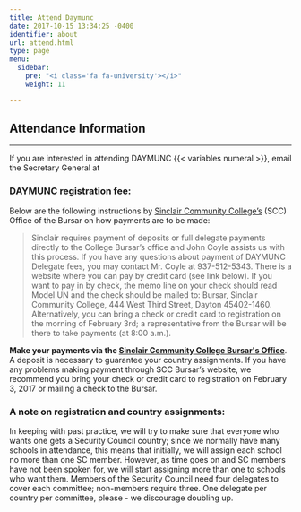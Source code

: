 ```yaml
---
title: Attend Daymunc
date: 2017-10-15 13:34:25 -0400
identifier: about
url: attend.html
type: page
menu:
  sidebar:
    pre: "<i class='fa fa-university'></i>"
    weight: 11

---
```

## Attendance Information
---
If you are interested in attending DAYMUNC {{< variables numeral >}}, email the Secretary General at

### DAYMUNC registration fee:
Below are the following instructions by [Sinclair Community College’s](http://www.sinclair.edu/) (SCC) Office of the Bursar on how payments are to be made:

> Sinclair requires payment of deposits or full delegate payments directly to the College Bursar’s office and John Coyle assists us with this process.
> If you have any questions about payment of DAYMUNC Delegate fees, you may contact Mr. Coyle at 937-512-5343.
> There is a website where you can pay by credit card (see link below). If you want to pay in by check, the memo line on
> your check should read Model UN and the check should be mailed to: Bursar, Sinclair Community College, 444 West Third Street,
> Dayton 45402-1460. Alternatively, you can bring a check or credit card to registration on the morning of February 3rd;
a representative from the Bursar will be there to take payments (at 8:00 a.m.).

__Make your payments via the [Sinclair Community College Bursar's Office](https://www.officialpayments.com/pc_template_standard.jsp?JSESSIONID=lDQlSx2SlTRnQzL!764784730!910004141&body=pc_step2_body.jsp.")__.
A deposit is necessary to guarantee your country assignments. If you have any problems making payment through
SCC Bursar’s website, we recommend you bring your check or credit card to registration on February 3, 2017 or mailing a
check to the Bursar.

### A note on registration and country assignments:
In keeping with past practice, we will try to make sure that everyone who wants one gets a Security Council country;
since we normally have many schools in attendance, this means that initially, we will assign each school no more than
one SC member. However, as time goes on and SC members have not been spoken for, we will start assigning more than one
to schools who want them. Members of the Security Council need four delegates to cover each committee; non-members
require three. One delegate per country per committee, please - we discourage doubling up.
